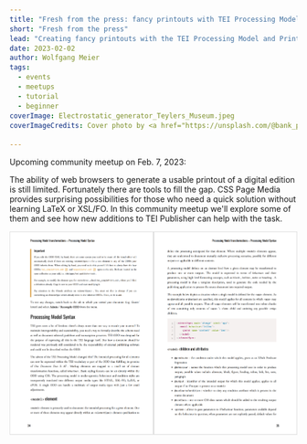 ```yaml
---
title: "Fresh from the press: fancy printouts with TEI Processing Model and Print CSS"
short: "Fresh from the press"
lead: "Creating fancy printouts with the TEI Processing Model and Print CSS (community meetup Feb. 7)"
date: 2023-02-02
author: Wolfgang Meier
tags:
  - events
  - meetups
  - tutorial
  - beginner
coverImage: Electrostatic_generator_Teylers_Museum.jpeg
coverImageCredits: Cover photo by <a href="https://unsplash.com/@bank_phrom?utm_source=unsplash&utm_medium=referral&utm_content=creditCopyText">Bank Phrom</a> on <a href="https://unsplash.com/s/photos/printing-press?utm_source=unsplash&utm_medium=referral&utm_content=creditCopyText">Unsplash</a>

---
```


Upcoming community meetup on Feb. 7, 2023:

The ability of web browsers to generate a usable printout of a digital edition is still limited. Fortunately there are tools to fill the gap. CSS Page Media provides surprising possibilities for those who need a quick solution without learning LaTeX or XSL/FO. In this community meetup we'll explore some of them and see how new additions to TEI Publisher can help with the task.

![TEI Publisher documentation pages rendered with Print CSS](/img/tei-publisher-docs-printcss.png)